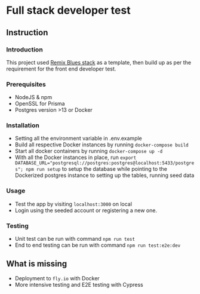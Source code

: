 # Full stack developer test
## Instruction

### Introduction
This project used [Remix Blues stack](https://remix.run/stacks) as a template, then build up as per the requirement for the front end developer test.
### Prerequisites
- NodeJS & npm
- OpenSSL for Prisma
- Postgres version >13 or Docker

### Installation
- Setting all the environment variable in .env.example
- Build all respective Docker instances by running `docker-compose build`
- Start all docker containers by running `docker-compose up -d`
- With all the Docker instances in place, run `export DATABASE_URL="postgresql://postgres:postgres@localhost:5433/postgres"; npm run setup` to setup the database while pointing to the Dockerized postgres instance to setting up the tables, running seed data

### Usage
- Test the app by visiting `localhost:3000` on local
- Login using the seeded account or registering a new one.

### Testing

- Unit test can be run with command `npm run test`
- End to end testing can be run with command `npm run test:e2e:dev`

## What is missing
- Deployment to `fly.io` with Docker
- More intensive testing and E2E testing with Cypress

